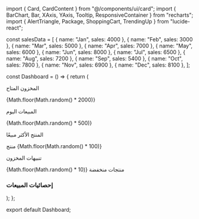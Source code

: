 import { Card, CardContent } from "@/components/ui/card";
import { BarChart, Bar, XAxis, YAxis, Tooltip, ResponsiveContainer } from "recharts";
import { AlertTriangle, Package, ShoppingCart, TrendingUp } from "lucide-react";

const salesData = [
  { name: "Jan", sales: 4000 },
  { name: "Feb", sales: 3000 },
  { name: "Mar", sales: 5000 },
  { name: "Apr", sales: 7000 },
  { name: "May", sales: 6000 },
  { name: "Jun", sales: 8000 },
  { name: "Jul", sales: 6500 },
  { name: "Aug", sales: 7200 },
  { name: "Sep", sales: 5400 },
  { name: "Oct", sales: 7800 },
  { name: "Nov", sales: 6900 },
  { name: "Dec", sales: 8100 },
];

const Dashboard = () => {
  return (
    <div className="grid grid-cols-1 md:grid-cols-2 lg:grid-cols-4 gap-4 p-4">
      <Card>
        <CardContent className="flex items-center p-4">
          <Package className="text-blue-500 w-8 h-8" />
          <div className="ml-4">
            <p className="text-sm text-gray-500">المخزون المتاح</p>
            <p className="text-xl font-bold">{Math.floor(Math.random() * 2000)}</p>
          </div>
        </CardContent>
      </Card>
      <Card>
        <CardContent className="flex items-center p-4">
          <ShoppingCart className="text-green-500 w-8 h-8" />
          <div className="ml-4">
            <p className="text-sm text-gray-500">المبيعات اليوم</p>
            <p className="text-xl font-bold">{Math.floor(Math.random() * 500)}</p>
          </div>
        </CardContent>
      </Card>
      <Card>
        <CardContent className="flex items-center p-4">
          <TrendingUp className="text-purple-500 w-8 h-8" />
          <div className="ml-4">
            <p className="text-sm text-gray-500">المنتج الأكثر مبيعًا</p>
            <p className="text-xl font-bold">منتج {Math.floor(Math.random() * 100)}</p>
          </div>
        </CardContent>
      </Card>
      <Card>
        <CardContent className="flex items-center p-4">
          <AlertTriangle className="text-red-500 w-8 h-8" />
          <div className="ml-4">
            <p className="text-sm text-gray-500">تنبيهات المخزون</p>
            <p className="text-xl font-bold">{Math.floor(Math.random() * 10)} منتجات منخفضة</p>
          </div>
        </CardContent>
      </Card>
      <Card className="col-span-1 md:col-span-2 lg:col-span-4">
        <CardContent className="p-4">
          <h3 className="text-lg font-bold">إحصائيات المبيعات</h3>
          <ResponsiveContainer width="100%" height={300}>
            <BarChart data={salesData}>
              <XAxis dataKey="name" />
              <YAxis />
              <Tooltip />
              <Bar dataKey="sales" fill="#4F46E5" />
            </BarChart>
          </ResponsiveContainer>
        </CardContent>
      </Card>
    </div>
  );
};

export default Dashboard;
